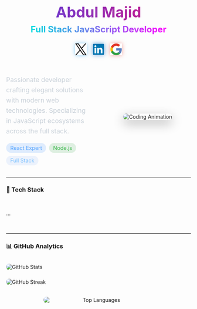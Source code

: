 <div align="center">
  <!-- Modern Header with Gradient -->
  <h1 style="font-size: 2.5rem; background: linear-gradient(90deg, #4F46E5, #E1147E); -webkit-background-clip: text; -webkit-text-fill-color: transparent; margin-bottom: 0;">Abdul Majid</h1>
  
  <!-- Animated Role Text -->
  <h3 style="font-size: 1.5rem; margin-top: 0.5rem;">
    <span style="background: linear-gradient(90deg, #00DBDE, #FC00FF); -webkit-background-clip: text; -webkit-text-fill-color: transparent;">Full Stack JavaScript Developer</span>
  </h3>

  <!-- Modern Social Icons -->
  <div style="display: flex; justify-content: center; gap: 1rem; margin: 1.5rem 0;">
    <a href="https://twitter.com/majidalitangri" target="_blank">
      <img src="https://raw.githubusercontent.com/devicons/devicon/master/icons/twitter/twitter-original.svg" width="32" alt="Twitter" style="filter: drop-shadow(0 0 6px rgba(29, 161, 242, 0.5))">
    </a>
    <a href="https://linkedin.com/in/yourprofile" target="_blank">
      <img src="https://raw.githubusercontent.com/devicons/devicon/master/icons/linkedin/linkedin-original.svg" width="32" alt="LinkedIn" style="filter: drop-shadow(0 0 6px rgba(10, 102, 194, 0.5))">
    </a>
    <a href="mailto:majidalitangri7@gmail.com" target="_blank">
      <img src="https://raw.githubusercontent.com/devicons/devicon/master/icons/google/google-original.svg" width="32" alt="Gmail" style="filter: drop-shadow(0 0 6px rgba(234, 67, 53, 0.5))">
    </a>
  </div>

  <!-- Split Layout -->
  <div style="display: flex; align-items: center; justify-content: space-between; max-width: 900px; margin: 2rem auto; gap: 2rem;">
    <div style="flex: 1; text-align: left;">
      <p style="font-size: 1.1rem; color: #c9d1d9; line-height: 1.6;">
        Passionate developer crafting elegant solutions with modern web technologies. 
        Specializing in JavaScript ecosystems across the full stack.
      </p>
      <div style="display: flex; flex-wrap: wrap; gap: 0.5rem; margin-top: 1rem;">
        <span style="background: rgba(56, 139, 253, 0.15); color: #58a6ff; padding: 0.3rem 0.7rem; border-radius: 2rem; font-size: 0.9rem;">React Expert</span>
        <span style="background: rgba(46, 160, 67, 0.15); color: #3fb950; padding: 0.3rem 0.7rem; border-radius: 2rem; font-size: 0.9rem;">Node.js</span>
        <span style="background: rgba(138, 180, 248, 0.15); color: #79c0ff; padding: 0.3rem 0.7rem; border-radius: 2rem; font-size: 0.9rem;">Full Stack</span>
      </div>
    </div>
    <div style="flex: 1;">
      <img src="https://media.giphy.com/media/L1R1tvI9svkIWwpVYr/giphy.gif" width="100%" style="max-width: 400px; border-radius: 1rem; box-shadow: 0 10px 30px rgba(0, 0, 0, 0.3);" alt="Coding Animation">
    </div>
  </div>
</div>

---

### 🚀 Tech Stack

<div style="display: grid; grid-template-columns: repeat(auto-fit, minmax(200px, 1fr)); gap: 1.5rem; margin: 2rem 0;">

  <!-- Tech Cards (same as before) -->
  ...

</div>

---

### 📊 GitHub Analytics

<div style="display: grid; grid-template-columns: repeat(auto-fit, minmax(300px, 1fr)); gap: 1.5rem; margin: 2rem 0;">
  <img src="https://github-readme-stats.vercel.app/api?username=AbdulMajidtangri&show_icons=true&theme=radical&hide_border=true&bg_color=0d1117&title_color=58a6ff&icon_color=1f6feb&text_color=c9d1d9" alt="GitHub Stats" style="border-radius: 0.5rem;">
  <img src="https://github-readme-streak-stats.herokuapp.com/?user=AbdulMajidtangri&theme=radical&hide_border=true&background=0d1117&stroke=1f6feb&ring=58a6ff&fire=ff9b64&currStreakNum=c9d1d9&sideNums=58a6ff&currStreakLabel=58a6ff&sideLabels=79c0ff&dates=8b949e" alt="GitHub Streak" style="border-radius: 0.5rem;">
</div>

<!-- Compact Languages Section -->
<div style="margin: 1rem 0; text-align: center;">
  <img src="https://github-readme-stats.vercel.app/api/top-langs/?username=AbdulMajidtangri&layout=compact&theme=radical&hide_border=true&bg_color=0d1117&title_color=58a6ff&text_color=c9d1d9&size_weight=0.5&count_weight=0.5&exclude_repo=github-readme-stats" alt="Top Languages" style="border-radius: 0.5rem; width: 60%; min-width: 300px; max-width: 500px;">
</div>
